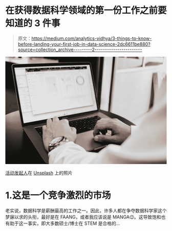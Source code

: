 # 在获得数据科学领域的第一份工作之前要知道的 3 件事

> 原文：<https://medium.com/analytics-vidhya/3-things-to-know-before-landing-your-first-job-in-data-science-2dc6611be880?source=collection_archive---------2----------------------->

![](img/5343c50f0238560b1b51721aa2ba2922.png)

[活动发起人](https://unsplash.com/@campaign_creators?utm_source=medium&utm_medium=referral)在 [Unsplash](https://unsplash.com?utm_source=medium&utm_medium=referral) 上的照片

# 1.这是一个竞争激烈的市场

老实说，数据科学是薪酬最高的工作之一。因此，许多人都在争夺数据科学家这个梦寐以求的头衔，最好是在 FAANG，或者我应该说是 MANGA😉。这导致饱和也有助于这一事实，即大多数硕士/博士在 STEM 是合格的…